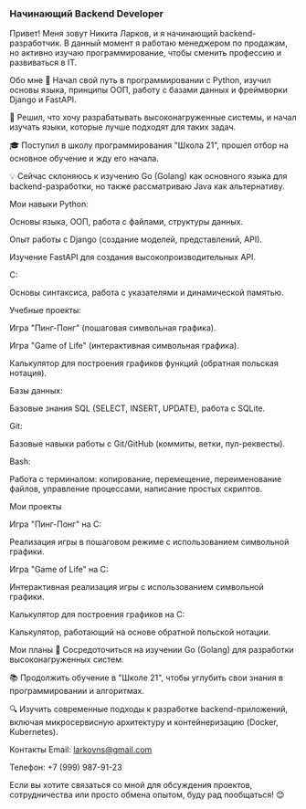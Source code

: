 ### Начинающий Backend Developer
Привет! Меня зовут Никита Ларков, и я начинающий backend-разработчик. В данный момент я работаю менеджером по продажам, но активно изучаю программирование, чтобы сменить профессию и развиваться в IT.

Обо мне
🐍 Начал свой путь в программировании с Python, изучил основы языка, принципы ООП, работу с базами данных и фреймворки Django и FastAPI.

🚀 Решил, что хочу разрабатывать высоконагруженные системы, и начал изучать языки, которые лучше подходят для таких задач.

🎓 Поступил в школу программирования "Школа 21", прошел отбор на основное обучение и жду его начала.

💡 Сейчас склоняюсь к изучению Go (Golang) как основного языка для backend-разработки, но также рассматриваю Java как альтернативу.

Мои навыки
Python:

Основы языка, ООП, работа с файлами, структуры данных.

Опыт работы с Django (создание моделей, представлений, API).

Изучение FastAPI для создания высокопроизводительных API.

C:

Основы синтаксиса, работа с указателями и динамической памятью.

Учебные проекты:

Игра "Пинг-Понг" (пошаговая символьная графика).

Игра "Game of Life" (интерактивная символьная графика).

Калькулятор для построения графиков функций (обратная польская нотация).

Базы данных:

Базовые знания SQL (SELECT, INSERT, UPDATE), работа с SQLite.

Git:

Базовые навыки работы с Git/GitHub (коммиты, ветки, пул-реквесты).

Bash:

Работа с терминалом: копирование, перемещение, переименование файлов, управление процессами, написание простых скриптов.

Мои проекты

Игра "Пинг-Понг" на C:

Реализация игры в пошаговом режиме с использованием символьной графики.

Игра "Game of Life" на C:

Интерактивная реализация игры с использованием символьной графики.

Калькулятор для построения графиков на C:

Калькулятор, работающий на основе обратной польской нотации.

Мои планы
🎯 Сосредоточиться на изучении Go (Golang) для разработки высоконагруженных систем.

📚 Продолжить обучение в "Школе 21", чтобы углубить свои знания в программировании и алгоритмах.

🔍 Изучить современные подходы к разработке backend-приложений, включая микросервисную архитектуру и контейнеризацию (Docker, Kubernetes).

Контакты
Email: larkovns@gmail.com

Телефон: +7 (999) 987-91-23

Если вы хотите связаться со мной для обсуждения проектов, сотрудничества или просто обмена опытом, буду рад пообщаться! 😊
<!--
**Larinqq/Larinqq** is a ✨ _special_ ✨ repository because its `README.md` (this file) appears on your GitHub profile.

Here are some ideas to get you started:

- 🔭 I’m currently working on ...
- 🌱 I’m currently learning ...
- 👯 I’m looking to collaborate on ...
- 🤔 I’m looking for help with ...
- 💬 Ask me about ...
- 📫 How to reach me: ...
- 😄 Pronouns: ...
- ⚡ Fun fact: ...
-->
